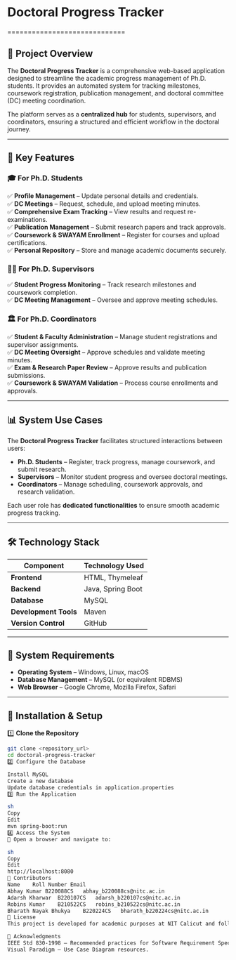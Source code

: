 <!-- # doctoral_Progress_tracker

Doctoral Progress Tracker
📌 Project Overview
The Doctoral Progress Tracker is a comprehensive web-based application designed to streamline the academic progress management of Ph.D. students. It provides an automated system for tracking milestones, coursework registration, publication management, and doctoral committee (DC) meeting coordination.

The platform serves as a centralized hub for students, supervisors, and coordinators, ensuring a structured and efficient workflow in the doctoral journey.

🚀 Key Features
🎓 For Ph.D. Students
✅ Profile Management – Update personal details and credentials.
✅ DC Meetings – Request, schedule, and upload meeting minutes.
✅ Comprehensive Exam Tracking – View results and request re-examinations.
✅ Publication Management – Submit research papers and track approvals.
✅ Coursework & SWAYAM Enrollment – Register for courses and upload certifications.
✅ Personal Repository – Store and manage academic documents securely.

👨‍🏫 For Ph.D. Supervisors
✅ Student Progress Monitoring – Track research milestones and coursework completion.
✅ DC Meeting Management – Oversee and approve meeting schedules.

🏛️ For Ph.D. Coordinators
✅ Student & Faculty Administration – Manage student registrations and supervisor assignments.
✅ DC Meeting Oversight – Approve schedules and validate meeting minutes.
✅ Exam & Research Paper Review – Approve results and publication submissions.
✅ Coursework & SWAYAM Validation – Process course enrollments and approvals.

📊 System Use Cases
The Doctoral Progress Tracker facilitates structured interactions between users:

Ph.D. Students – Register, track progress, manage coursework, and submit research.
Supervisors – Monitor student progress and oversee doctoral meetings.
Coordinators – Manage scheduling, coursework approvals, and research validation.
Each user role has dedicated functionalities to ensure smooth academic progress tracking.

🛠️ Technology Stack
Component	Technology Used
Frontend	HTML, Thymeleaf
Backend	Java, Spring Boot
Database	MySQL
Development Tools	Maven
Version Control	GitHub
🔧 System Requirements
Operating System – Windows, Linux, macOS
Database Management – MySQL (or equivalent RDBMS)
Web Browser – Google Chrome, Mozilla Firefox, Safari
🚀 Installation & Setup
1️⃣ Clone the Repository

sh
Copy
Edit
git clone <repository_url>
cd doctoral-progress-tracker
2️⃣ Configure the Database

Install MySQL
Create a new database
Update database credentials in application.properties
3️⃣ Run the Application

sh
Copy
Edit
mvn spring-boot:run
4️⃣ Access the System
📌 Open a browser and navigate to:

sh
Copy
Edit
http://localhost:8080
👥 Contributors
Name	Roll Number	Email
Abhay Kumar	B220088CS	abhay_b220088cs@nitc.ac.in
Adarsh Kharwar	B220107CS	adarsh_b220107cs@nitc.ac.in
Robins Kumar	B210522CS	robins_b210522cs@nitc.ac.in
Bharath Nayak Bhukya	B220224CS	bharath_b220224cs@nitc.ac.in
📜 License
This project is developed for academic purposes at NIT Calicut and follows standard software engineering guidelines.

📖 Acknowledgments
IEEE Std 830-1998 – Recommended practices for Software Requirement Specifications.
Visual Paradigm – Use Case Diagram resources. -->







# Doctoral Progress Tracker
=============================

📌 **Project Overview**
-----------------------

The **Doctoral Progress Tracker** is a comprehensive web-based application designed to streamline the academic progress management of Ph.D. students. It provides an automated system for tracking milestones, coursework registration, publication management, and doctoral committee (DC) meeting coordination.

The platform serves as a **centralized hub** for students, supervisors, and coordinators, ensuring a structured and efficient workflow in the doctoral journey.

* * *

🚀 **Key Features**
-------------------

### 🎓 **For Ph.D. Students**

✅ **Profile Management** – Update personal details and credentials.  
✅ **DC Meetings** – Request, schedule, and upload meeting minutes.  
✅ **Comprehensive Exam Tracking** – View results and request re-examinations.  
✅ **Publication Management** – Submit research papers and track approvals.  
✅ **Coursework & SWAYAM Enrollment** – Register for courses and upload certifications.  
✅ **Personal Repository** – Store and manage academic documents securely.  

### 👨‍🏫 **For Ph.D. Supervisors**

✅ **Student Progress Monitoring** – Track research milestones and coursework completion.  
✅ **DC Meeting Management** – Oversee and approve meeting schedules.  

### 🏛️ **For Ph.D. Coordinators**

✅ **Student & Faculty Administration** – Manage student registrations and supervisor assignments.  
✅ **DC Meeting Oversight** – Approve schedules and validate meeting minutes.  
✅ **Exam & Research Paper Review** – Approve results and publication submissions.  
✅ **Coursework & SWAYAM Validation** – Process course enrollments and approvals.  

* * *

📊 **System Use Cases**
-----------------------

The **Doctoral Progress Tracker** facilitates structured interactions between users:  

*   **Ph.D. Students** – Register, track progress, manage coursework, and submit research.  
*   **Supervisors** – Monitor student progress and oversee doctoral meetings.  
*   **Coordinators** – Manage scheduling, coursework approvals, and research validation.  

Each user role has **dedicated functionalities** to ensure smooth academic progress tracking.  

* * *

🛠️ **Technology Stack**
------------------------

| Component | Technology Used |
| --- | --- |
| **Frontend** | HTML, Thymeleaf |
| **Backend** | Java, Spring Boot |
| **Database** | MySQL |
| **Development Tools** | Maven |
| **Version Control** | GitHub |

* * *

🔧 **System Requirements**
--------------------------

*   **Operating System** – Windows, Linux, macOS  
*   **Database Management** – MySQL (or equivalent RDBMS)  
*   **Web Browser** – Google Chrome, Mozilla Firefox, Safari  

* * *

🚀 **Installation & Setup**
---------------------------

1️⃣ **Clone the Repository**  
```sh
git clone <repository_url>
cd doctoral-progress-tracker
2️⃣ Configure the Database

Install MySQL
Create a new database
Update database credentials in application.properties
3️⃣ Run the Application

sh
Copy
Edit
mvn spring-boot:run
4️⃣ Access the System
📌 Open a browser and navigate to:

sh
Copy
Edit
http://localhost:8080
👥 Contributors
Name	Roll Number	Email
Abhay Kumar	B220088CS	abhay_b220088cs@nitc.ac.in
Adarsh Kharwar	B220107CS	adarsh_b220107cs@nitc.ac.in
Robins Kumar	B210522CS	robins_b210522cs@nitc.ac.in
Bharath Nayak Bhukya	B220224CS	bharath_b220224cs@nitc.ac.in
📜 License
This project is developed for academic purposes at NIT Calicut and follows standard software engineering guidelines.

📖 Acknowledgments
IEEE Std 830-1998 – Recommended practices for Software Requirement Specifications.
Visual Paradigm – Use Case Diagram resources.